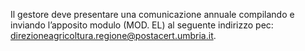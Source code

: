  Il gestore deve presentare una comunicazione annuale compilando e inviando l’apposito modulo (MOD. EL) al seguente indirizzo pec: [direzioneagricoltura.regione@postacert.umbria.it](direzioneagricoltura.regione@postacert.umbria.it).
